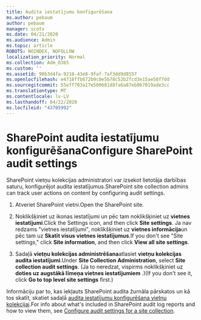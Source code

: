 ```yaml
---
title: Audita iestatījumu konfigurēšana
ms.author: pebaum
author: pebaum
manager: scotv
ms.date: 04/21/2020
ms.audience: Admin
ms.topic: article
ROBOTS: NOINDEX, NOFOLLOW
localization_priority: Normal
ms.collection: Adm_O365
ms.custom: ''
ms.assetid: 98b3d4fa-9210-43e8-9faf-7af3dd9d8557
ms.openlocfilehash: e4718ffb672b9c0e5b78c52b2fcd3e15ae58f7dd
ms.sourcegitcommit: 55eff703a17e500681d8fa6a87eb067019ade3cc
ms.translationtype: MT
ms.contentlocale: lv-LV
ms.lasthandoff: 04/22/2020
ms.locfileid: "43705992"
---
```

# <a name="configure-sharepoint-audit-settings"></a><span data-ttu-id="cfed1-102">SharePoint audita iestatījumu konfigurēšana</span><span class="sxs-lookup"><span data-stu-id="cfed1-102">Configure SharePoint audit settings</span></span>

<span data-ttu-id="cfed1-103">SharePoint vietņu kolekcijas administratori var izsekot lietotāja darbības saturu, konfigurējot audita iestatījumus.</span><span class="sxs-lookup"><span data-stu-id="cfed1-103">SharePoint site collection admins can track user actions on content by configuring audit settings.</span></span>
  
1. <span data-ttu-id="cfed1-104">Atveriet SharePoint vietni.</span><span class="sxs-lookup"><span data-stu-id="cfed1-104">Open the SharePoint site.</span></span>
    
2. <span data-ttu-id="cfed1-105">Noklikšķiniet uz ikonas iestatījumi un pēc tam noklikšķiniet uz **vietnes iestatījumi**.</span><span class="sxs-lookup"><span data-stu-id="cfed1-105">Click the Settings icon, and then click **Site settings**.</span></span> <span data-ttu-id="cfed1-106">Ja nav redzams "vietnes iestatījumi", noklikšķiniet uz **vietnes informācija**un pēc tam uz **Skatīt visus vietnes iestatījumus**.</span><span class="sxs-lookup"><span data-stu-id="cfed1-106">If you don't see "Site settings," click **Site information**, and then click **View all site settings**.</span></span>
    
3. <span data-ttu-id="cfed1-107">Sadaļā **vietņu kolekcijas administrēšana**atlasiet **vietņu kolekcijas audita iestatījumi**.</span><span class="sxs-lookup"><span data-stu-id="cfed1-107">Under **Site Collection Administration**, select **Site collection audit settings**.</span></span> <span data-ttu-id="cfed1-108">(Ja to neredzat, vispirms noklikšķiniet uz **doties uz augstākā līmeņa vietnes iestatījumiem** .)</span><span class="sxs-lookup"><span data-stu-id="cfed1-108">(If you don't see it, click **Go to top level site settings** first.)</span></span> 
    
<span data-ttu-id="cfed1-109">Informāciju par to, kas iekļauts SharePoint audita žurnāla pārskatos un kā tos skatīt, skatiet sadaļā [audita iestatījumu konfigurēšana vietņu kolekcijai](https://go.microsoft.com/fwlink/?linkid=404050).</span><span class="sxs-lookup"><span data-stu-id="cfed1-109">For info about what's included in SharePoint audit log reports and how to view them, see [Configure audit settings for a site collection](https://go.microsoft.com/fwlink/?linkid=404050).</span></span>
  

